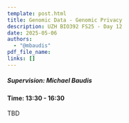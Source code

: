 ```yaml
---
template: post.html
title: Genomic Data - Genomic Privacy
description: UZH BIO392 FS25 - Day 12
date: 2025-05-06
authors:
  - "@mbaudis"
pdf_file_name: 
links: []
---
```


##### Supervision: Michael Baudis
#### Time: 13:30 - 16:30

TBD

<!--more-->

